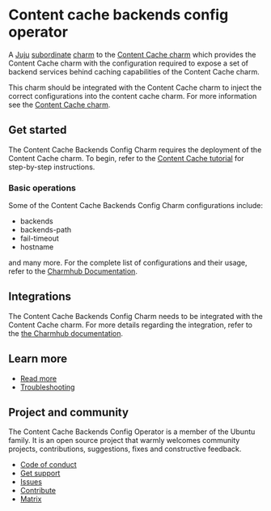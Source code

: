 <!--
Avoid using this README file for information that is maintained or published elsewhere, e.g.:

* metadata.yaml > published on Charmhub
* documentation > published on (or linked to from) Charmhub
* detailed contribution guide > documentation or CONTRIBUTING.md

Use links instead.
-->

# Content cache backends config operator

A [Juju](https://juju.is/) [subordinate](https://juju.is/docs/sdk/charm-taxonomy#heading--subordinate-charms) [charm](https://juju.is/docs/olm/charmed-operators) to the [Content Cache charm](https://charmhub.io/content-cache) which provides the Content Cache charm with the configuration required to expose a set of backend services behind caching capabilities of the Content Cache charm.

This charm should be integrated with the Content Cache charm to inject the correct configurations into the content cache charm. For more information see the [Content Cache charm](https://charmhub.io/content-cache).

## Get started

The Content Cache Backends Config Charm requires the deployment of the Content Cache charm. To begin, refer to the [Content Cache tutorial](https://github.com/canonical/content-cache-operator/blob/main/content-cache/docs/tutorial/quick-start.md) for step-by-step instructions.

### Basic operations

Some of the Content Cache Backends Config Charm configurations include:

- backends
- backends-path
- fail-timeout
- hostname

and many more. For the complete list of configurations and their usage, refer to the [Charmhub Documentation](https://charmhub.io/content-cache-backends-config/configurations).

## Integrations

The Content Cache Backends Config Charm needs to be integrated with the Content Cache charm. For more details regarding the integration, refer to the [the Charmhub documentation](https://charmhub.io/content-cache-backends-config/integrations).

## Learn more

- [Read more](https://charmhub.io/content-cache-backends-config)
- [Troubleshooting](https://matrix.to/#/#charmhub-charmdev:ubuntu.com)

## Project and community

The Content Cache Backends Config Operator is a member of the Ubuntu family. It is an
open source project that warmly welcomes community projects, contributions,
suggestions, fixes and constructive feedback.
* [Code of conduct](https://ubuntu.com/community/code-of-conduct)
* [Get support](https://discourse.charmhub.io/)
* [Issues](https://github.com/canonical/content-cache-operator/issues)
* [Contribute](https://github.com/canonical/content-cache-operator/blob/main/content-cache-backends-config/CONTRIBUTING.md)
* [Matrix](https://matrix.to/#/#charmhub-charmdev:ubuntu.com)